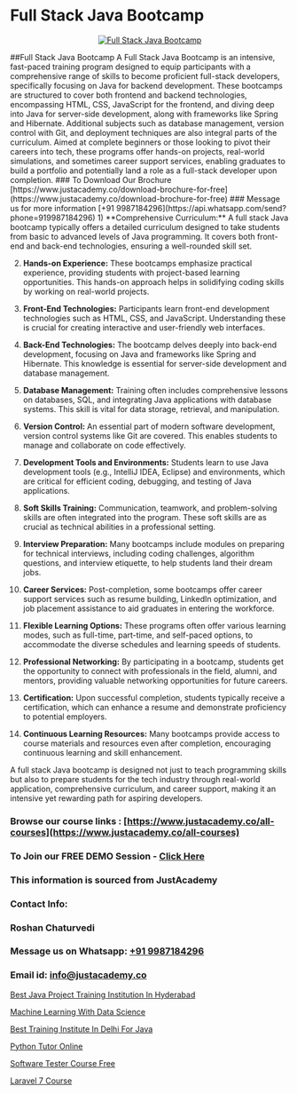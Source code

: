# Full Stack Java Bootcamp

<p align="center">
  <a href="https://justacademy.co/program-detail/full-stack-web-development">
    <img src="https://justacademy.co/storage2/program_images/1704700371.webp" alt="Full Stack Java Bootcamp">
  </a>
</p>
##Full Stack Java Bootcamp
A Full Stack Java Bootcamp is an intensive, fast-paced training program designed to equip participants with a comprehensive range of skills to become proficient full-stack developers, specifically focusing on Java for backend development. These bootcamps are structured to cover both frontend and backend technologies, encompassing HTML, CSS, JavaScript for the frontend, and diving deep into Java for server-side development, along with frameworks like Spring and Hibernate. Additional subjects such as database management, version control with Git, and deployment techniques are also integral parts of the curriculum. Aimed at complete beginners or those looking to pivot their careers into tech, these programs offer hands-on projects, real-world simulations, and sometimes career support services, enabling graduates to build a portfolio and potentially land a role as a full-stack developer upon completion.
### To Download Our Brochure [https://www.justacademy.co/download-brochure-for-free](https://www.justacademy.co/download-brochure-for-free)
### Message us for more information [+91 9987184296](https://api.whatsapp.com/send?phone=919987184296)
1) **Comprehensive Curriculum:** A full stack Java bootcamp typically offers a detailed curriculum designed to take students from basic to advanced levels of Java programming. It covers both front-end and back-end technologies, ensuring a well-rounded skill set.
   
2) **Hands-on Experience:** These bootcamps emphasize practical experience, providing students with project-based learning opportunities. This hands-on approach helps in solidifying coding skills by working on real-world projects.

3) **Front-End Technologies:** Participants learn front-end development technologies such as HTML, CSS, and JavaScript. Understanding these is crucial for creating interactive and user-friendly web interfaces.

4) **Back-End Technologies:** The bootcamp delves deeply into back-end development, focusing on Java and frameworks like Spring and Hibernate. This knowledge is essential for server-side development and database management.

5) **Database Management:** Training often includes comprehensive lessons on databases, SQL, and integrating Java applications with database systems. This skill is vital for data storage, retrieval, and manipulation.

6) **Version Control:** An essential part of modern software development, version control systems like Git are covered. This enables students to manage and collaborate on code effectively.

7) **Development Tools and Environments:** Students learn to use Java development tools (e.g., IntelliJ IDEA, Eclipse) and environments, which are critical for efficient coding, debugging, and testing of Java applications.

8) **Soft Skills Training:** Communication, teamwork, and problem-solving skills are often integrated into the program. These soft skills are as crucial as technical abilities in a professional setting.

9) **Interview Preparation:** Many bootcamps include modules on preparing for technical interviews, including coding challenges, algorithm questions, and interview etiquette, to help students land their dream jobs.

10) **Career Services:** Post-completion, some bootcamps offer career support services such as resume building, LinkedIn optimization, and job placement assistance to aid graduates in entering the workforce.

11) **Flexible Learning Options:** These programs often offer various learning modes, such as full-time, part-time, and self-paced options, to accommodate the diverse schedules and learning speeds of students.

12) **Professional Networking:** By participating in a bootcamp, students get the opportunity to connect with professionals in the field, alumni, and mentors, providing valuable networking opportunities for future careers.

13) **Certification:** Upon successful completion, students typically receive a certification, which can enhance a resume and demonstrate proficiency to potential employers.

14) **Continuous Learning Resources:** Many bootcamps provide access to course materials and resources even after completion, encouraging continuous learning and skill enhancement.

A full stack Java bootcamp is designed not just to teach programming skills but also to prepare students for the tech industry through real-world application, comprehensive curriculum, and career support, making it an intensive yet rewarding path for aspiring developers.

### Browse our course links : [https://www.justacademy.co/all-courses](https://www.justacademy.co/all-courses) 
### To Join our FREE DEMO Session - [Click Here](https://www.justacademy.co/register-for-course-demo)


### This information is sourced from JustAcademy
### Contact Info:
### Roshan Chaturvedi
### Message us on Whatsapp: [+91 9987184296](https://api.whatsapp.com/send?phone=919987184296)
### Email id: [info@justacademy.co](mailto:info@justacademy.co)
                
[Best Java Project Training Institution In Hyderabad](https://www.linkedin.com/pulse/best-java-project-training-institution-hyderabad-yoc4c?trackingId=TKW7lrjLE6a5Gc7vBzrexQ%3D%3D&lipi=urn%3Ali%3Apage%3Ad_flagship3_company_admin%3BHOARzOn6RjSLHiGUJj0uqA%3D%3D)

[Machine Learning With Data Science](https://www.linkedin.com/pulse/machine-learning-data-science-software-training-mountain-view-d6oie?trackingId=KvF5su5hLI3l0BP6BVfcbA%3D%3D&lipi=urn%3Ali%3Apage%3Ad_flagship3_company_admin%3BbQ9qZFjkRLyS67kyvPtamg%3D%3D)

[Best Training Institute In Delhi For Java](https://medium.com/@prempja40/best-training-institute-in-delhi-for-java-be76a6e0c67b)

[Python Tutor Online](https://medium.com/@ranepooja/python-tutor-online-8ec95fc01522)

[Software Tester Course Free](https://justacademyin.github.io/justacademy/software-tester-course-free)

[Laravel 7 Course](https://justacademyin.github.io/justacademy/laravel-7-course)

